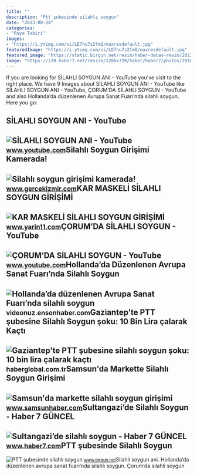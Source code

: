 ```yaml
---
title: ""
description: "Ptt şubesinde silahlı soygun"
date: "2023-08-24"
categories:
- "Ruya Tabiri"
images:
- "https://i.ytimg.com/vi/LE7hu7z2fmQ/maxresdefault.jpg"
featuredImage: "https://i.ytimg.com/vi/LE7hu7z2fmQ/maxresdefault.jpg"
featured_image: "https://static.birgun.net/resim/haber-detay-resim/2022/02/17/ptt-subesinde-silahli-soygun-981975-5.jpg"
image: "https://i20.haber7.net/resize/1280x720/haber/haber7/photos/2018/31/sultangazide_silahli_soygun_1533107626_5549.jpg"
---
```


If you are looking for SİLAHLI SOYGUN ANI - YouTube you've visit to the right place. We have 9 Images about SİLAHLI SOYGUN ANI - YouTube like SİLAHLI SOYGUN ANI - YouTube, ÇORUM’DA SİLAHLI SOYGUN - YouTube and also Hollanda’da düzenlenen Avrupa Sanat Fuarı’nda silahlı soygun. Here you go:

SİLAHLI SOYGUN ANI - YouTube
----------------------------

 ![SİLAHLI SOYGUN ANI - YouTube](https://i.ytimg.com/vi/LE7hu7z2fmQ/maxresdefault.jpg) <small>www.youtube.com</small>Silahlı Soygun Girişimi Kamerada!
---------------------------------

 ![Silahlı soygun girişimi kamerada!](http://www.gercekizmir.com/haber_resim/Silahli-soygun-girisimi-kamerada--115630.jpg) <small>www.gercekizmir.com</small>KAR MASKELİ SİLAHLI SOYGUN GİRİŞİMİ
-----------------------------------

 ![KAR MASKELİ SİLAHLI SOYGUN GİRİŞİMİ](https://www.yarin11.com/images/haberler/kar_maskeli_silahli_soygun_girisimi_h3715.jpg) <small>www.yarin11.com</small>ÇORUM’DA SİLAHLI SOYGUN - YouTube
---------------------------------

 ![ÇORUM’DA SİLAHLI SOYGUN - YouTube](https://i.ytimg.com/vi/aYLrOligaS0/maxresdefault.jpg?sqp=-oaymwEmCIAKENAF8quKqQMa8AEB-AHUBoAC4AOKAgwIABABGGUgXChPMA8=&rs=AOn4CLA_Vu1XokX2a8Y6qeS_3ebLcuta5g) <small>www.youtube.com</small>Hollanda’da Düzenlenen Avrupa Sanat Fuarı’nda Silahlı Soygun
------------------------------------------------------------

 ![Hollanda’da düzenlenen Avrupa Sanat Fuarı’nda silahlı soygun](https://cdnvideonuz.ensonhaber.com/crop/854x480-85/thumb/kok/2022/06/28/hollandada-duzenlenen-avrupa-sanat-fuarinda-silahli-soygun_9774.jpg) <small>videonuz.ensonhaber.com</small>Gaziantep'te PTT şubesine Silahlı Soygun şoku: 10 Bin Lira çalarak Kaçtı
------------------------------------------------------------------------

 ![Gaziantep'te PTT şubesine silahlı soygun şoku: 10 bin lira çalarak kaçtı](https://i.haberglobal.com.tr/storage/files/images/2022/10/31/gaziantepte-ptt-subesine-silahli-soygun-soku-10-bin-lira-calarak-kacti-I1XJ.jpg) <small>haberglobal.com.tr</small>Samsun'da Markette Silahlı Soygun Girişimi
------------------------------------------

 ![Samsun'da markette silahlı soygun girişimi](https://www.samsunhaber.com/images/haberler/2022/03/samsun_da_markette_silahli_soygun_girisimi_h75040_7e892.jpg) <small>www.samsunhaber.com</small>Sultangazi’de Silahlı Soygun - Haber 7 GÜNCEL
---------------------------------------------

 ![Sultangazi’de silahlı soygun - Haber 7 GÜNCEL](https://i20.haber7.net/resize/1280x720/haber/haber7/photos/2018/31/sultangazide_silahli_soygun_1533107626_5549.jpg) <small>www.haber7.com</small>PTT şubesinde Silahlı Soygun
----------------------------

 ![PTT şubesinde silahlı soygun](https://static.birgun.net/resim/haber-detay-resim/2022/02/17/ptt-subesinde-silahli-soygun-981975-5.jpg) <small>www.birgun.net</small>Si̇lahli soygun ani. Hollanda’da düzenlenen avrupa sanat fuarı’nda silahlı soygun. Çorum’da si̇lahli soygun
